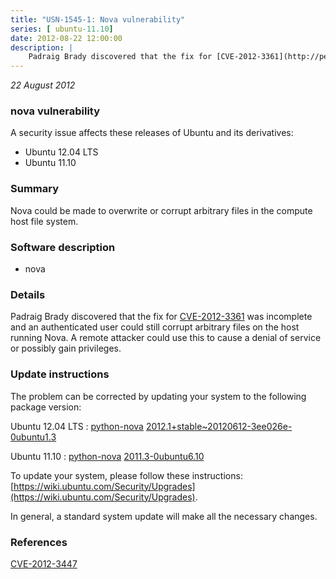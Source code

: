 ```yaml
---
title: "USN-1545-1: Nova vulnerability"
series: [ ubuntu-11.10]
date: 2012-08-22 12:00:00
description: |
    Padraig Brady discovered that the fix for [CVE-2012-3361](http://people.ubuntu.com/~ubuntu-security/cve/CVE-2012-3361) was incomplete and an authenticated user could still corrupt arbitrary files on the host running Nova. A remote attacker could use this to cause a denial of service or possibly gain privileges. 
--- 
```

 
 

*22 August 2012*

### nova vulnerability

A security issue affects these releases of Ubuntu and its derivatives:

* Ubuntu 12.04 LTS
* Ubuntu 11.10

### Summary

Nova could be made to overwrite or corrupt arbitrary files in the compute host file system.

### Software description

* nova 

### Details

Padraig Brady discovered that the fix for [CVE-2012-3361](http://people.ubuntu.com/~ubuntu-security/cve/CVE-2012-3361) was incomplete and an authenticated user could still corrupt arbitrary files on the host running Nova. A remote attacker could use this to cause a denial of service or possibly gain privileges. 

### Update instructions

The problem can be corrected by updating your system to the following package version:

Ubuntu 12.04 LTS
 : [python-nova](https://launchpad.net/ubuntu/+source/nova) <span> [2012.1+stable~20120612-3ee026e-0ubuntu1.3](https://launchpad.net/ubuntu/+source/nova/2012.1+stable~20120612-3ee026e-0ubuntu1.3) </span> 

Ubuntu 11.10
 : [python-nova](https://launchpad.net/ubuntu/+source/nova) <span> [2011.3-0ubuntu6.10](https://launchpad.net/ubuntu/+source/nova/2011.3-0ubuntu6.10) </span> 

To update your system, please follow these instructions: [https://wiki.ubuntu.com/Security/Upgrades](https://wiki.ubuntu.com/Security/Upgrades).

In general, a standard system update will make all the necessary changes. 

### References

 
 [CVE-2012-3447](http://people.ubuntu.com/~ubuntu-security/cve/CVE-2012-3447)
 

